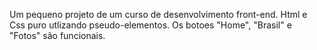 Um pequeno projeto de um curso de desenvolvimento front-end.
Html e Css puro utlizando pseudo-elementos.
Os botoes "Home", "Brasil" e "Fotos" são funcionais.
